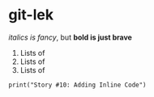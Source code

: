 # git-lek

*italics is fancy*, but **bold is just brave**

1. Lists of
2. Lists of
3. Lists of

`print("Story #10: Adding Inline Code")`
